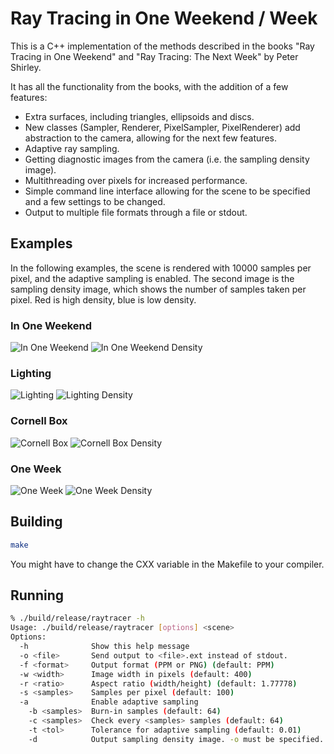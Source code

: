# Ray Tracing in One Weekend / Week

This is a C++ implementation of the methods described in the books "Ray Tracing in One Weekend" and "Ray Tracing: The Next Week" by Peter Shirley.

It has all the functionality from the books, with the addition of a few features:

- Extra surfaces, including triangles, ellipsoids and discs.
- New classes (Sampler, Renderer, PixelSampler, PixelRenderer) add abstraction to the camera, allowing for the next few features.
- Adaptive ray sampling.
- Getting diagnostic images from the camera (i.e. the sampling density image).
- Multithreading over pixels for increased performance.
- Simple command line interface allowing for the scene to be specified and a few settings to be changed.
- Output to multiple file formats through a file or stdout.

## Examples

In the following examples, the scene is rendered with 10000 samples per pixel, and the adaptive sampling is enabled. The second image is the sampling density image, which shows the number of samples taken per pixel. Red is high density, blue is low density.

### In One Weekend

![In One Weekend](images/adaptive_10000/scene_1.png)
![In One Weekend Density](images/adaptive_10000/scene_1.density.png)

### Lighting

![Lighting](images/adaptive_10000/scene_8.png)
![Lighting Density](images/adaptive_10000/scene_8.density.png)

### Cornell Box

![Cornell Box](images/adaptive_10000/scene_9.png)
![Cornell Box Density](images/adaptive_10000/scene_9.density.png)

### One Week

![One Week](images/adaptive_10000/scene_11.png)
![One Week Density](images/adaptive_10000/scene_11.density.png)

## Building

```bash
make
```

You might have to change the CXX variable in the Makefile to your compiler.

## Running

```bash
% ./build/release/raytracer -h
Usage: ./build/release/raytracer [options] <scene>
Options:
  -h              Show this help message
  -o <file>       Send output to <file>.ext instead of stdout.
  -f <format>     Output format (PPM or PNG) (default: PPM)
  -w <width>      Image width in pixels (default: 400)
  -r <ratio>      Aspect ratio (width/height) (default: 1.77778)
  -s <samples>    Samples per pixel (default: 100)
  -a              Enable adaptive sampling
    -b <samples>  Burn-in samples (default: 64)
    -c <samples>  Check every <samples> samples (default: 64)
    -t <tol>      Tolerance for adaptive sampling (default: 0.01)
    -d            Output sampling density image. -o must be specified.
```
